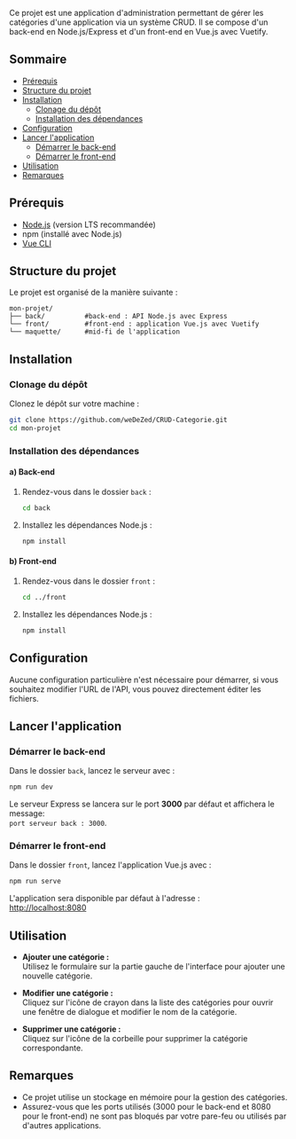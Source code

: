 Ce projet est une application d'administration permettant de gérer les catégories d'une application via un système CRUD. Il se compose d'un back-end en Node.js/Express et d'un front-end en Vue.js avec Vuetify.

## Sommaire

- [Prérequis](#prérequis)
- [Structure du projet](#structure-du-projet)
- [Installation](#installation)
  - [Clonage du dépôt](#clonage-du-dépôt)
  - [Installation des dépendances](#installation-des-dépendances)
- [Configuration](#configuration)
- [Lancer l'application](#lancer-lapplication)
  - [Démarrer le back-end](#démarrer-le-back-end)
  - [Démarrer le front-end](#démarrer-le-front-end)
- [Utilisation](#utilisation)
- [Remarques](#remarques)

## <a id="prérequis"></a>Prérequis

- [Node.js](https://nodejs.org) (version LTS recommandée)
- npm (installé avec Node.js)
- [Vue CLI](https://cli.vuejs.org/) 

## <a id="structure-du-projet"></a>Structure du projet

Le projet est organisé de la manière suivante :

```
mon-projet/
├── back/          #back-end : API Node.js avec Express
└── front/         #front-end : application Vue.js avec Vuetify
└── maquette/      #mid-fi de l'application
```

## <a id="installation"></a>Installation

### <a id="clonage-du-dépôt"></a>Clonage du dépôt

Clonez le dépôt sur votre machine :

```bash
git clone https://github.com/weDeZed/CRUD-Categorie.git
cd mon-projet
```

### <a id="installation-des-dépendances"></a>Installation des dépendances

#### a) Back-end

1. Rendez-vous dans le dossier `back` :

   ```bash
   cd back
   ```

2. Installez les dépendances Node.js :

   ```bash
   npm install
   ```

#### b) Front-end

1. Rendez-vous dans le dossier `front` :

   ```bash
   cd ../front
   ```

2. Installez les dépendances Node.js :

   ```bash
   npm install
   ```

## <a id="configuration"></a>Configuration

Aucune configuration particulière n'est nécessaire pour démarrer, si vous souhaitez modifier l'URL de l'API, vous pouvez directement éditer les fichiers.

## <a id="lancer-lapplication"></a>Lancer l'application

### <a id="démarrer-le-back-end"></a>Démarrer le back-end

Dans le dossier `back`, lancez le serveur avec :

```bash
npm run dev
```

Le serveur Express se lancera sur le port **3000** par défaut et affichera le message:  
`port serveur back : 3000`.

### <a id="démarrer-le-front-end"></a>Démarrer le front-end

Dans le dossier `front`, lancez l'application Vue.js avec :

```bash
npm run serve
```

L'application sera disponible par défaut à l'adresse :  
[http://localhost:8080](http://localhost:8080)

## <a id="utilisation"></a>Utilisation

- **Ajouter une catégorie :**  
  Utilisez le formulaire sur la partie gauche de l'interface pour ajouter une nouvelle catégorie.

- **Modifier une catégorie :**  
  Cliquez sur l'icône de crayon dans la liste des catégories pour ouvrir une fenêtre de dialogue et modifier le nom de la catégorie.

- **Supprimer une catégorie :**  
  Cliquez sur l'icône de la corbeille pour supprimer la catégorie correspondante.



## <a id="remarques"></a>Remarques

- Ce projet utilise un stockage en mémoire pour la gestion des catégories.
- Assurez-vous que les ports utilisés (3000 pour le back-end et 8080 pour le front-end) ne sont pas bloqués par votre pare-feu ou utilisés par d'autres applications.
```

